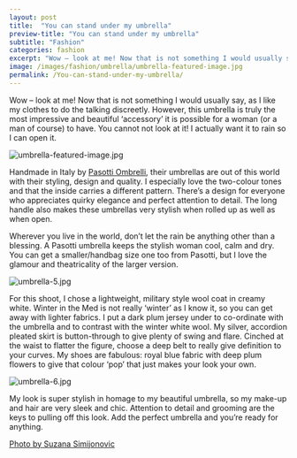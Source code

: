 ```yaml
---
layout: post
title:  "You can stand under my umbrella"
preview-title: "You can stand under my umbrella"
subtitle: "Fashion"
categories: fashion
excerpt: "Wow – look at me! Now that is not something I would usually say, as I like my clothes to do the talking discreetly. However, this umbrella is truly the most impressive and beautiful ‘accessory’" 
image: /images/fashion/umbrella/umbrella-featured-image.jpg
permalink: /You-can-stand-under-my-umbrella/
---
```

Wow – look at me! Now that is not something I would usually say, as I like my clothes to do the talking discreetly. However, this umbrella is truly the most impressive and beautiful ‘accessory’ it is possible for a woman (or a man of course) to have. You cannot not look at it! I actually want it to rain so I can open it.

<img src="{{ '/images/fashion/umbrella/umbrella-featured-image.jpg' | prepend: SourceUrl }}" alt="umbrella-featured-image.jpg">

Handmade in Italy by <a href="https://www.pasottiombrelli.com/" target="_blank">Pasotti Ombrelli</a>, their umbrellas are out of this world with their styling, design and quality. I especially love the two-colour tones and that the inside carries a different pattern. There’s a design for everyone who appreciates quirky elegance and perfect attention to detail. The long handle also makes these umbrellas very stylish when rolled up as well as when open.

<div class="row no-gutters">
    <div class="col-md-6 col-sm-12">
        <div class="post-left-image" style="background: url(../images/fashion/umbrella/umbrella-1.jpg) no-repeat; background-size: cover; margin-right: 0.5rem; max-height: 630px !important"></div>
    </div>
    <div class="col-md-6 col-sm-12">
        <div class="post-right-image" style="background: url(../images/fashion//umbrella/umbrella-2.jpg) no-repeat; background-size: cover; margin-left: 0.5rem; max-height: 630px !important"></div>
    </div>
</div>

Wherever you live in the world, don’t let the rain be anything other than a blessing. A Pasotti umbrella keeps the stylish woman cool, calm and dry. You can get a smaller/handbag size one too from Pasotti, but I love the glamour and theatricality of the larger version. 

<img src="{{ '/images/fashion/umbrella/umbrella-5.jpg' | prepend: SourceUrl }}" alt="umbrella-5.jpg">

For this shoot, I chose a lightweight, military style wool coat in creamy white. Winter in the Med is not really ‘winter’ as I know it, so you can get away with lighter fabrics. I put a dark plum jersey under to co-ordinate with the umbrella and to contrast with the winter white wool. My silver, accordion pleated skirt is button-through to give plenty of swing and flare. Cinched at the waist to flatter the figure, choose a deep belt to really give definition to your curves. My shoes are fabulous: royal blue fabric with deep plum flowers to give that colour ‘pop’ that just makes your look your own.

<div class="row no-gutters">
    <div class="col-md-6 col-sm-12">
        <div class="post-left-image" style="background: url(../images/fashion/umbrella/umbrella-8.jpg) no-repeat; background-size: cover; margin-right: 0.5rem; max-height: 630px !important"></div>
    </div>
    <div class="col-md-6 col-sm-12">
        <div class="post-right-image" style="background: url(../images/fashion//umbrella/umbrella-3.jpg) no-repeat; background-size: cover; margin-left: 0.5rem; max-height: 630px !important"></div>
    </div>
</div>

<img src="{{ '/images/fashion/umbrella/umbrella-6.jpg' | prepend: SourceUrl }}" alt="umbrella-6.jpg">

My look is super stylish in homage to my beautiful umbrella, so my make-up and hair are very sleek and chic. Attention to detail and grooming are the keys to pulling off this look. Add the perfect umbrella and you’re ready for anything.

<div class="row no-gutters">
    <div class="col-md-6 col-sm-12">
        <div class="post-left-image" style="background: url(../images/fashion/umbrella/umbrella-4.jpg) no-repeat; background-size: cover; margin-right: 0.5rem; max-height: 630px !important"></div>
    </div>
    <div class="col-md-6 col-sm-12">
        <div class="post-right-image" style="background: url(../images/fashion//umbrella/umbrella-7.jpg) no-repeat; background-size: cover; margin-left: 0.5rem; max-height: 630px !important"></div>
    </div>
</div>

<a href="https://www.instagram.com/simisu__/" target="_blank">Photo by Suzana Simijonovic</a>